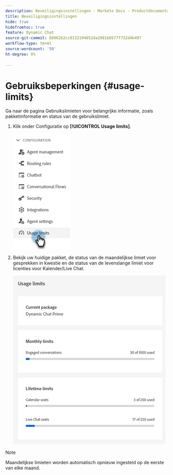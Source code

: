 ```yaml
---
description: Beveiligingsinstellingen - Marketo Docs - Productdocumentatie
title: Beveiligingsinstellingen
hide: true
hidefromtoc: true
feature: Dynamic Chat
source-git-commit: 68962b2cc0132194852da2081b8577f732d4b497
workflow-type: tm+mt
source-wordcount: '59'
ht-degree: 0%

---
```


# Gebruiksbeperkingen {#usage-limits}

Ga naar de pagina Gebruikslimieten voor belangrijke informatie, zoals pakketinformatie en status van de gebruikslimiet.

1. Klik onder Configuratie op **[!UICONTROL Usage limits]**.

   ![](assets/usage-limits-1.png)

1. Bekijk uw huidige pakket, de status van de maandelijkse limiet voor gesprekken in kwestie en de status van de levenslange limiet voor licenties voor Kalender/Live Chat.

   ![](assets/usage-limits-2.png)

>[!NOTE]
>
>Maandelijkse limieten worden automatisch opnieuw ingesteld op de eerste van elke maand.
